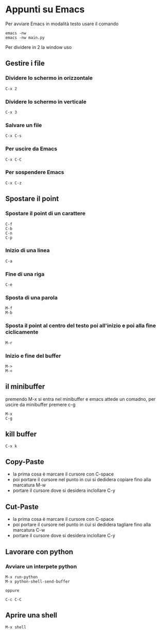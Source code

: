 # Appunti su Emacs

Per avviare Emacs in modalità testo usare il comando

```
emacs -nw
emacs -nw main.py
```
Per dividere in 2 la window uso

## Gestire i file

### Dividere lo schermo in orizzontale
```
C-x 2
```
### Dividere lo schermo in verticale
```
C-x 3
```
### Salvare un file

```
C-x C-s
```

### Per uscire da Emacs

```
C-x C-C
```
### Per sospendere Emacs
```
C-x C-z
```
## Spostare il point
### Spostare il point di un carattere

```
C-f 
C-b
C-n
C-p
```

### Inizio di una linea

```
C-a
```

### Fine di una riga

```
C-e
```
### Sposta di una parola

```
M-f
M-b
```

### Sposta il point al centro del testo poi all'inizio e poi alla fine ciclicamente

```
M-r
```
### Inizio e fine del buffer

```
M->
M-<

```
## il minibuffer
premendo M-x si entra nel minibuffer e emacs attede un comadno, per uscire da minibuffer premere c-g

```
M-x
C-g
```

## kill buffer

```
C-x k
```

## Copy-Paste
- la prima cosa è marcare il cursore con C-space
- poi portare il cursore nel punto in cui si dedidera copiare fino alla marcatura M-w
- portare il cursore dove si desidera inclollare C-y

## Cut-Paste
- la prima cosa è marcare il cursore con C-space
- poi portare il cursore nel punto in cui si dedidera tagliare fino alla marcatura C-w
- portare il cursore dove si desidera inclollare C-y


## Lavorare con python

### Avviare un interpete python

```
M-x run-python
M-x python-shell-send-buffer

oppure

C-c C-C
```

## Aprire una shell
```
M-x shell
```
